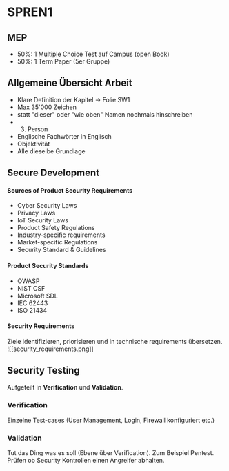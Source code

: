 # SPREN1

## MEP
- 50%: 1 Multiple Choice Test auf Campus (open Book)
- 50%: 1 Term Paper (5er Gruppe)


## Allgemeine Übersicht Arbeit
- Klare Definition der Kapitel -> Folie SW1
- Max 35'000 Zeichen
- statt "dieser" oder "wie oben" Namen nochmals hinschreiben
- 3. Person
- Englische Fachwörter in Englisch
- Objektivität
- Alle dieselbe Grundlage




## Secure Development
#### Sources of Product Security Requirements
- Cyber Security Laws
- Privacy Laws
- IoT Security Laws
- Product Safety Regulations
- Industry-specific requirements
- Market-specific Regulations
- Security Standard & Guidelines

#### Product Security Standards
- OWASP
- NIST CSF
- Microsoft SDL
- IEC 62443
- ISO 21434

#### Security Requirements
Ziele identifizieren, priorisieren und in technische requirements übersetzen.
![[security_requirements.png]]


## Security Testing
Aufgeteilt in **Verification** und **Validation**.
### Verification
Einzelne Test-cases (User Management, Login, Firewall konfiguriert etc.)

### Validation
Tut das Ding was es soll (Ebene über Verification). Zum Beispiel Pentest. Prüfen ob Security Kontrollen einen Angreifer abhalten.